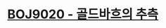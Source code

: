 # [BOJ9020 - 골드바흐의 추측](https://www.acmicpc.net/problem/9020)
<!--tags: eratosthenes, math, number theory, primality test-->
